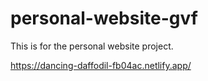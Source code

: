 # personal-website-gvf
This is for the personal website project.

https://dancing-daffodil-fb04ac.netlify.app/
